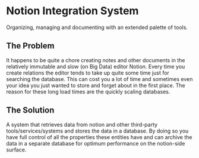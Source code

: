 # Notion Integration System
Organizing, managing and documenting with an extended palette of tools.

## The Problem

It happens to be quite a chore creating notes and other documents in the relatively immutable and slow (on Big Data) editor Notion. Every time you create relations the editor tends to take up quite some time just for searching the database. This can cost you a lot of time and sometimes even your idea you just wanted to store and forget about in the first place. The reason for these long load times are the quickly scaling databases. 

## The Solution

A system that retrieves data from notion and other third-party tools/services/systems and stores the data in a database. By doing so you have full control of all the properties these entities have and can archive the data in a separate database for optimum performance on the notion-side surface.

